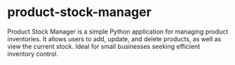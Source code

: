 # product-stock-manager
Product Stock Manager is a simple Python application for managing product inventories. It allows users to add, update, and delete products, as well as view the current stock. Ideal for small businesses seeking efficient inventory control.

